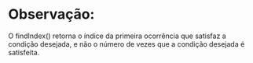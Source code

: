 # Observação: 

O findIndex() retorna o índice da primeira ocorrência que satisfaz a condição desejada, e não o número de vezes que a condição desejada é satisfeita.